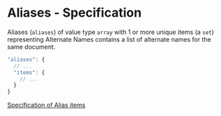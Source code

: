 # Aliases - Specification

Aliases (`aliases`) of value type `array` with 1 or more unique items (a `set`)
representing Alternate Names contains a list of alternate names for the same
document.

```javascript
"aliases": {
  // ...
  "items": {
    // ...
  }
}
```

[Specification of Alias items](aliases/alias-spec.en.md)
